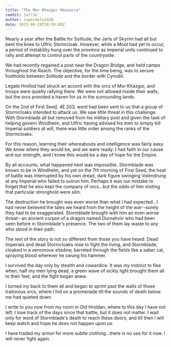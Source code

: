 ```yaml
---
title: "The Mor Khazgur Massacre"
reddit: 3afl3e
author: supermelon928
date: 2015-06-19T18:59:00Z
---
```


Nearly a year after the Battle for Solitude, the Jarls of Skyrim had all but bent the knee to Ulfric Stormcloak. However, while a Moot had yet to occur, a period of instability hung over the province as Imperial units continued to rally and attempt to control parts of the countryside.

We had recently regained a post near the Dragon Bridge, and held camps throughout the Reach. The objective, for the time being, was to secure footholds between Solitude and the border with Cyrodiil. 

Legate Hrollod had struck an accord with the orcs of Mor Khazgur, and troops were quietly rallying there. We were not allowed inside their walls, but the orcs provided a haven for us in the surrounding lands.

On the 2nd of First Seed, 4E 203, word had been sent to us that a group of Stormcloaks intended to attack us. We saw little threat in this challenge. With Stormblade all but removed from his military post and given the task of helping govern Windhelm, and Ulfric having advised his men to simply kill Imperial soldiers at will, there was little order among the ranks of the Stormcloaks. 

For this reason, learning their whereabouts and intelligence was fairly easy. We knew where they would be, and we were ready. I had faith in our cause and our strength, and I knew this would be a day of hope for the Empire.

By all accounts, what happened next was impossible. Stormblade was known to be in Windhelm, and yet on the 7th morning of First Seed, the heat of battle was interrupted by his own dread, dark figure swinging Volendrung at any Imperial who failed to outrun him. Perhaps it was our mistake to forget that he also kept the company of orcs...but the odds of him visiting that particular stronghold were slim.

The destruction he brought was even worse than what I had expected...I had never believed the tales we heard from the height of the war--surely they had to be exaggerated. Stormblade brought with him an even worse threat--an ancient corpse of a dragon named Durnehviir who had been seen before in Stormblade's presence. The two of them lay waste to any who stood in their path.

The rest of the story is not so different from those you have heard: Dead Imperials and dead Stormcloaks rose to fight the living, and Stormblade, cloaked in a venomous shadow, barreled through the fields like a saber cat, spraying blood wherever he swung his hammer. 

I survived the day only by stealth and cowardice. It was my instinct to flee when, half my men lying dead, a green wave of sickly light brought them all to their feet, and the fight began anew. 

I turned my back to them all and began to sprint past the walls of those traitorous orcs, where I hid on a promenade till the sounds of death below me had quieted down.  

I write to you now from my room in Old Hroldan, where to this day I have not left. I lose track of the days since that battle, but it does not matter. I wait only for word of Stormblade's death to reach these doors, and till then I will keep watch and hope he does not happen upon us. 

I have traded my armor for more subtle clothing...there is no use for it now. I will never fight again.
